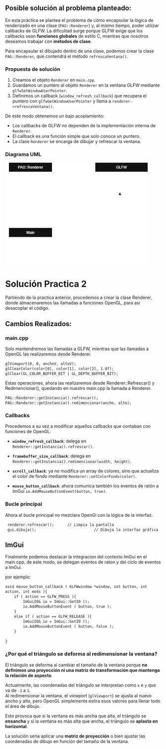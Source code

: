## Posible solución al problema planteado:

En esta práctica se plantea el problema de cómo encapsular la lógica de renderizado en una clase
(`PAG::Renderer`) y, al mismo tiempo, poder utilizar callbacks de GLFW.
La dificultad surge porque  GLFW exige que los callbacks sean **funciones globales** de estilo C, mientras que nosotros deseamos trabajar con **métodos de clase**.

Para encapsular el dibujado dentro de una clase, podemos crear la clase `PAG::Renderer`,  que contendrá el método `refrescaVentana()`.

### Propuesta de solución
1. Creamos el objeto `Renderer` en `main.cpp`.
2. Guardamos un puntero al objeto `Renderer` en la ventana GLFW mediante `glfwSetWindowUserPointer`.
3. Definimos un callback (`window_refresh_callback`) que recupera el puntero con `glfwGetWindowUserPointer`
   y llama a `renderer->refrescaVentana()`.

De este modo obtenemos un bajo acoplamiento:
-   Los callbacks de GLFW no dependen de la implementación interna de `Renderer`.
-   El callback es una función simple que solo conoce un puntero.
-   La clase `Renderer` se encarga de dibujar y refrescar la ventana.


### Diagrama UML

![Diagrama UML](./uml_apartado2.png)


# Solución Practica 2

Partiendo de la practica anterior, procedemos a crear la clase Renderer, donde almacenaremos las llamadas a funciones OpenGL, para así desacoplar el código.

##  Cambios Realizados: 

### main.cpp
Solo mantendremos las llamadas a GLFW, mientras que las llamadas a OpenGL las realizaremos desde Renderer. 

```
glViewport(0, 0, anchoV, altoV);
glClearColor(color[0], color[1], color[2], 1.0f);
glClear(GL_COLOR_BUFFER_BIT | GL_DEPTH_BUFFER_BIT);
```
Estas operaciones, ahora las realizaremos desde Renderer::Refrescar() y Redimencionar(), quedando en nuestro main.cpp la llamada a Renderer.
```
PAG::Renderer::getInstancia().refrescar();
PAG::Renderer::getInstancia().redimencionar(ancho, alto);
```

### Callbacks
Procedemos a su vez a modificar aquellos callbacks que contaban con funciones de OpenGL.

-   **`window_refresh_callback`**: delega en `Renderer::getInstancia().refrescar()`.
    
-   **`framebuffer_size_callback`**: delega en `Renderer::getInstancia().redimencionar(width, height)`.
    
-   **`scroll_callback`**: ya no modifica un array de colores, sino que actualiza el color de fondo mediante `Renderer::setColorFondo(color)`.
    
-   **`mouse_button_callback`**: ahora comunica también los eventos de ratón a ImGui `io.AddMouseButtonEvent(button, true)`.


### Bucle principal
Ahora el bucle principal no mezclara OpenGl con la lógica de la interfaz.

```
 renderer.refrescar();      // Limpia la pantalla
 gui.dibuja();                          // Dibuja la interfaz gráfica
```

## ImGui
Finalmente podemos destacar la integracion del contexto ImGui en el main.cpp, de este modo, se delegan eventos de raton y del ciclo de eventos a ImGui. 

por ejemplo: 
```
void mouse_button_callback ( GLFWwindow *window, int button, int action, int mods ){  
    if ( action == GLFW_PRESS ){  
        ImGuiIO& io = ImGui::GetIO ();  
        io.AddMouseButtonEvent ( button, true );  
    }  
    else if ( action == GLFW_RELEASE ){  
        ImGuiIO& io = ImGui::GetIO ();  
        io.AddMouseButtonEvent ( button, false );  
    }  
  
}
```


### ¿Por qué el triángulo se deforma al redimensionar la ventana?

El triángulo se deforma al cambiar el tamaño de la ventana porque **no definimos
una proyección ni una matriz de transformación que mantenga la relación de aspecto**.

Actualmente, las coordenadas del triángulo se interpretan como `x` e `y` que va de `-1` a `1`.  
Al redimensionar la ventana, el *viewport* (`glViewport`) se ajusta al nuevo ancho y alto, pero OpenGL
simplemente estira esos valores para llenar todo el área de dibujo.

Esto provoca que si la ventana es más ancha que alta, el triángulo se **ensancha** y si la ventana es más alta que ancha, el triángulo se **aplasta en horizontal**.

La solución sería aplicar una **matriz de proyección** o bien ajustar
las coordenadas de dibujo en función del tamaño de la ventana.